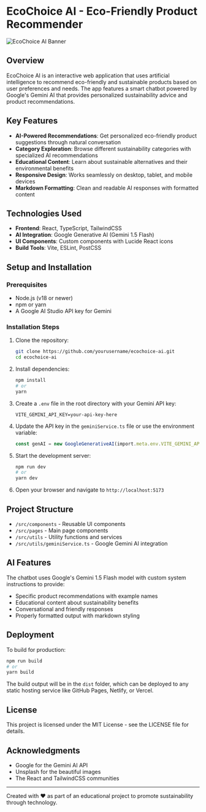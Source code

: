 # EcoChoice AI - Eco-Friendly Product Recommender

![EcoChoice AI Banner](https://images.unsplash.com/photo-1542601906990-b4d3fb778b09?ixlib=rb-1.2.1&auto=format&fit=crop&w=1350&q=80)

## Overview

EcoChoice AI is an interactive web application that uses artificial intelligence to recommend eco-friendly and sustainable products based on user preferences and needs. The app features a smart chatbot powered by Google's Gemini AI that provides personalized sustainability advice and product recommendations.

## Key Features

- **AI-Powered Recommendations**: Get personalized eco-friendly product suggestions through natural conversation
- **Category Exploration**: Browse different sustainability categories with specialized AI recommendations
- **Educational Content**: Learn about sustainable alternatives and their environmental benefits
- **Responsive Design**: Works seamlessly on desktop, tablet, and mobile devices
- **Markdown Formatting**: Clean and readable AI responses with formatted content

## Technologies Used

- **Frontend**: React, TypeScript, TailwindCSS
- **AI Integration**: Google Generative AI (Gemini 1.5 Flash)
- **UI Components**: Custom components with Lucide React icons
- **Build Tools**: Vite, ESLint, PostCSS

## Setup and Installation

### Prerequisites

- Node.js (v18 or newer)
- npm or yarn
- A Google AI Studio API key for Gemini

### Installation Steps

1. Clone the repository:
   ```bash
   git clone https://github.com/yourusername/ecochoice-ai.git
   cd ecochoice-ai
   ```

2. Install dependencies:
   ```bash
   npm install
   # or
   yarn
   ```

3. Create a `.env` file in the root directory with your Gemini API key:
   ```
   VITE_GEMINI_API_KEY=your-api-key-here
   ```

4. Update the API key in the `geminiService.ts` file or use the environment variable:
   ```typescript
   const genAI = new GoogleGenerativeAI(import.meta.env.VITE_GEMINI_API_KEY);
   ```

5. Start the development server:
   ```bash
   npm run dev
   # or
   yarn dev
   ```

6. Open your browser and navigate to `http://localhost:5173`

## Project Structure

- `/src/components` - Reusable UI components
- `/src/pages` - Main page components
- `/src/utils` - Utility functions and services
- `/src/utils/geminiService.ts` - Google Gemini AI integration

## AI Features

The chatbot uses Google's Gemini 1.5 Flash model with custom system instructions to provide:

- Specific product recommendations with example names
- Educational content about sustainability benefits
- Conversational and friendly responses
- Properly formatted output with markdown styling

## Deployment

To build for production:

```bash
npm run build
# or
yarn build
```

The build output will be in the `dist` folder, which can be deployed to any static hosting service like GitHub Pages, Netlify, or Vercel.



## License

This project is licensed under the MIT License - see the LICENSE file for details.

## Acknowledgments

- Google for the Gemini AI API
- Unsplash for the beautiful images
- The React and TailwindCSS communities

---

Created with ❤️ as part of an educational project to promote sustainability through technology.
